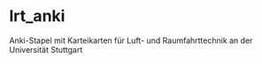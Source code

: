 # lrt_anki

Anki-Stapel mit Karteikarten für Luft- und Raumfahrttechnik an der Universität Stuttgart
